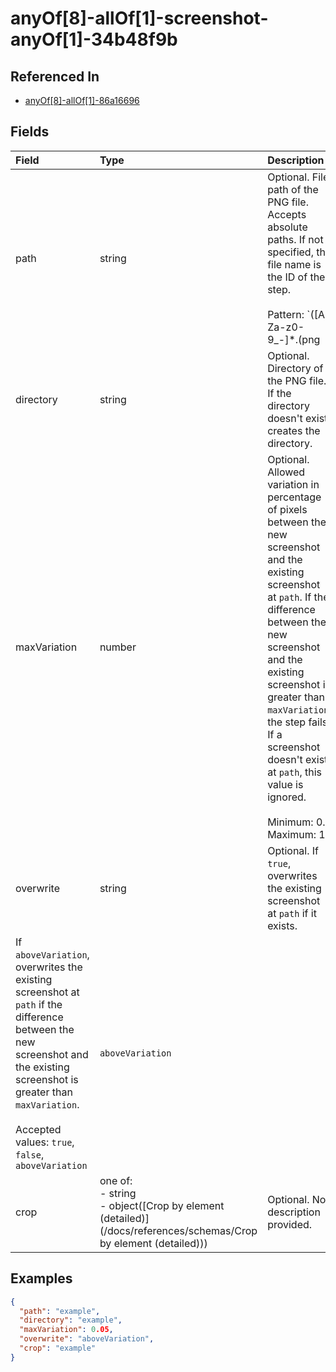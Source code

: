 
# anyOf[8]-allOf[1]-screenshot-anyOf[1]-34b48f9b



## Referenced In

- [anyOf[8]-allOf[1]-86a16696](/docs/references/schemas/anyof-8--allof-1--86a16696)

## Fields

Field | Type | Description | Default
:-- | :-- | :-- | :--
path | string | Optional. File path of the PNG file. Accepts absolute paths. If not specified, the file name is the ID of the step.<br/><br/>Pattern: `([A-Za-z0-9_-]*\.(png|PNG)$|\$[A-Za-z0-9_]+)` | 
directory | string | Optional. Directory of the PNG file. If the directory doesn't exist, creates the directory. | 
maxVariation | number | Optional. Allowed variation in percentage of pixels between the new screenshot and the existing screenshot at `path`. If the difference between the new screenshot and the existing screenshot is greater than `maxVariation`, the step fails. If a screenshot doesn't exist at `path`, this value is ignored.<br/><br/>Minimum: 0. Maximum: 1 | `0.05`
overwrite | string | Optional. If `true`, overwrites the existing screenshot at `path` if it exists.
If `aboveVariation`, overwrites the existing screenshot at `path` if the difference between the new screenshot and the existing screenshot is greater than `maxVariation`.<br/><br/>Accepted values: `true`, `false`, `aboveVariation` | `aboveVariation`
crop | one of:<br/>- string<br/>- object([Crop by element (detailed)](/docs/references/schemas/Crop by element (detailed))) | Optional. No description provided. | 

## Examples

```json
{
  "path": "example",
  "directory": "example",
  "maxVariation": 0.05,
  "overwrite": "aboveVariation",
  "crop": "example"
}
```
